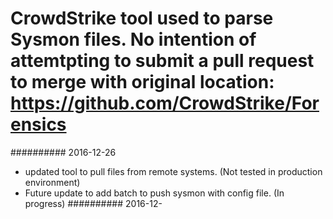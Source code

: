 # CrowdStrike tool used to parse Sysmon files.  No intention of attemtpting to submit a pull request to merge with original location:  https://github.com/CrowdStrike/Forensics
##########
2016-12-26 
- updated tool to pull files from remote systems. (Not tested in production environment)
- Future update to add batch to push sysmon with config file.  (In progress)
##########
2016-12-

